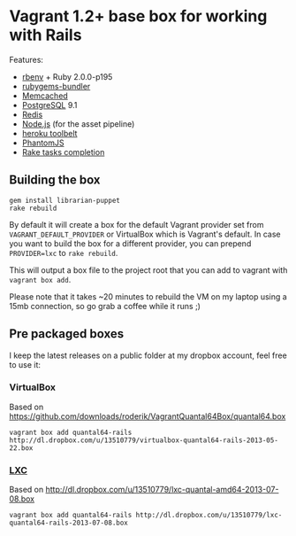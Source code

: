 # Vagrant 1.2+ base box for working with Rails

Features:

* [rbenv](https://github.com/sstephenson/rbenv/) + Ruby 2.0.0-p195
* [rubygems-bundler](https://github.com/mpapis/rubygems-bundler)
* [Memcached](http://memcached.org/)
* [PostgreSQL](http://www.postgresql.org/) 9.1
* [Redis](http://redis.io/)
* [Node.js](http://nodejs.org/) (for the asset pipeline)
* [heroku toolbelt](https://toolbelt.heroku.com/)
* [PhantomJS](http://phantomjs.org/)
* [Rake tasks completion](https://raw.github.com/calebthompson/dotfiles/master/rake/completion.sh)

## Building the box

```terminal
gem install librarian-puppet
rake rebuild
```

By default it will create a box for the default Vagrant provider set from
`VAGRANT_DEFAULT_PROVIDER` or VirtualBox which is Vagrant's default. In case
you want to build the box for a different provider, you can prepend `PROVIDER=lxc`
to `rake rebuild`.

This will output a box file to the project root that you can add to vagrant with
`vagrant box add`.

Please note that it takes ~20 minutes to rebuild the VM on my laptop using
a 15mb connection, so go grab a coffee while it runs ;)

## Pre packaged boxes

I keep the latest releases on a public folder at my dropbox account, feel free to
use it:

### VirtualBox

Based on https://github.com/downloads/roderik/VagrantQuantal64Box/quantal64.box

```
vagrant box add quantal64-rails http://dl.dropbox.com/u/13510779/virtualbox-quantal64-rails-2013-05-22.box
```

### [LXC](https://github.com/fgrehm/vagrant-lxc)

Based on http://dl.dropbox.com/u/13510779/lxc-quantal-amd64-2013-07-08.box

```
vagrant box add quantal64-rails http://dl.dropbox.com/u/13510779/lxc-quantal64-rails-2013-07-08.box
```
